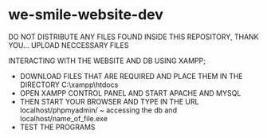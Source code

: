 # we-smile-website-dev
DO NOT DISTRIBUTE ANY FILES FOUND INSIDE THIS REPOSITORY, THANK YOU...
UPLOAD NECCESSARY FILES

INTERACTING WITH THE WEBSITE AND DB USING XAMPP;
- DOWNLOAD FILES THAT ARE REQUIRED AND PLACE THEM IN THE DIRECTORY C:\xampp\htdocs
- OPEN XAMPP CONTROL PANEL AND START APACHE AND MYSQL
- THEN START YOUR BROWSER AND TYPE IN THE URL localhost/phpmyadmin/ ~ accessing the db
  and localhost/name_of_file.exe
- TEST THE PROGRAMS
